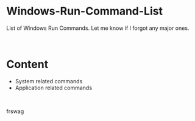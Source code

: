 # Windows-Run-Command-List  
List of Windows Run Commands. Let me know if I forgot any major ones.  

<br>

# Content  
* System related commands  
* Application related commands

<br>

frswag
